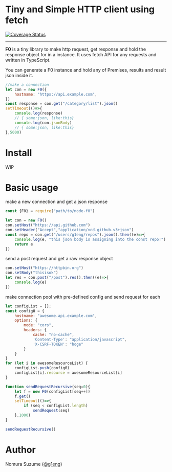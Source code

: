 # Tiny and Simple HTTP client using fetch

[![Coverage Status](https://coveralls.io/repos/github/g1eng/f0/badge.svg?branch=master)](https://coveralls.io/github/g1eng/f0?branch=master)

****

**F0** is a tiny library to make http request, get response and hold the response object for in a instance.
It uses fetch API for any requests and written in TypeScript.

You can generate a F0 instance and hold any of Premises, results and result json inside it.

```javascript
//make a connection
let con = new F0({
    hostname: "https://api.example.com",
})
const response = con.get("/category/list").json()
setTimeout(()=>{
    console.log(response)
    // { some:json, like:this}
    console.log(con.jsonBody)
    // { some:json, like:this}
},5000)
```

# Install

WIP

# Basic usage

make a new connection and get a json response

```javascript
const {F0} = require("path/to/node-f0")

let con = new F0()
con.setHost("https://api.github.com")
con.setHeader("Accept","application/vnd.github.v3+json")
const repo = con.get("/users/g1eng/repos").json().then((e)=>{
    console.log(e, "this json body is assigning into the const repo!")
    return e
})
```

send a post request and get a raw response object

```javascript
con.setHost("https://httpbin.org")
con.setBody("thisisok")
let res = con.post("/post").res().then((e)=>{
    console.log(e)
})
```

make connection pool with pre-defined config and send request for each

```javascript
let configList = [];
const config0 = {
    hostname: "awesome.api.example.com",
    options: {
        mode: "cors",
        headers: {
            cache: "no-cache",
            'Content-Type': "application/javascript",
            'X-CSRF-TOKEN': "hoge"
        }
    }
}
for (let i in awesomeResourceList) {
    configList.push(config0)
    configList[i].resource = awesomeResourceList[i]
}

function sendRequestRecursive(seq=0){
    let f = new F0(configList[seq++])
    f.get()
    setTimeout(()=>{
        if (seq < configList.length)
            sendRequest(seq)
    },1000)
}

sendRequestRecursive()
```


# Author

Nomura Suzume ([@g1eng](https://github.com/g1eng))
